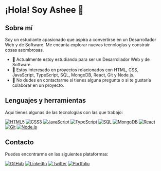 # ¡Hola! Soy Ashee 👋

## Sobre mí
Soy un estudiante apasionado que aspira a convertirse en un Desarrollador Web y de Software. Me encanta explorar nuevas tecnologías y construir cosas asombrosas.

- 🌱 Actualmente estoy estudiando para ser un Desarrollador Web y de Software.
- 💼 Estoy interesado en proyectos relacionados con HTML, CSS, JavaScript, TypeScript, SQL, MongoDB, React, Git y Node.js.
- 💬 No dudes en contactarme si tienes alguna pregunta o si te gustaría colaborar en un proyecto.

## Lenguajes y herramientas
Aquí tienes algunas de las tecnologías con las que trabajo:

[![HTML5](https://img.shields.io/badge/-HTML5-E34F26?style=flat&logo=html5&logoColor=white)](https://github.com/AsheeOF)
[![CSS3](https://img.shields.io/badge/-CSS3-1572B6?style=flat&logo=css3)](https://github.com/USERNAME)
[![JavaScript](https://img.shields.io/badge/-JavaScript-F7DF1E?style=flat&logo=javascript&logoColor=black)](https://github.com/AsheeOF)
[![TypeScript](https://img.shields.io/badge/-TypeScript-007ACC?style=flat&logo=typescript)](https://github.com/AsheeOF)
[![SQL](https://img.shields.io/badge/-SQL-4479A1?style=flat&logo=sql&logoColor=white)](https://github.com/AsheeOF)
[![MongoDB](https://img.shields.io/badge/-MongoDB-47A248?style=flat&logo=mongodb&logoColor=white)](https://github.com/AsheeOF)
[![React](https://img.shields.io/badge/-React-61DAFB?style=flat&logo=react&logoColor=black)](https://github.com/AsheeOF)
[![Git](https://img.shields.io/badge/-Git-F05032?style=flat&logo=git&logoColor=white)](https://github.com/AsheeOF)
[![Node.js](https://img.shields.io/badge/-Node.js-339933?style=flat&logo=node.js&logoColor=white)](https://github.com/AsheeOF)

## Contacto
Puedes encontrarme en las siguientes plataformas:

[![GitHub](https://img.shields.io/badge/-GitHub-181717?style=flat&logo=github)](https://github.com/AsheeOF)
[![LinkedIn](https://img.shields.io/badge/-LinkedIn-0A66C2?style=flat&logo=linkedin&logoColor=white)](https://www.linkedin.com/in/alejandro-soriano-guzm%C3%A1n/)
[![Twitter](https://img.shields.io/badge/-Twitter-1DA1F2?style=flat&logo=twitter&logoColor=white)](https://twitter.com/Ashee_OF)
[![Portfolio](https://img.shields.io/badge/-Portfolio-black?style=flat)](https://example.com)
